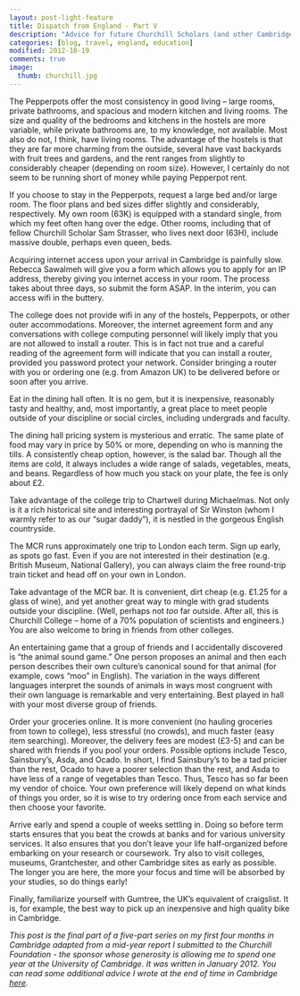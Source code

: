 ```yaml
---
layout: post-light-feature
title: Dispatch from England - Part V
description: "Advice for future Churchill Scholars (and other Cambridge students) from a former Churchill Scholar."
categories: [blog, travel, england, education]
modified: 2012-10-19
comments: true
image:
  thumb: churchill.jpg
---
```

The Pepperpots offer the most consistency in good living – large rooms, private bathrooms, and spacious and modern kitchen and living rooms. The size and quality of the bedrooms and kitchens in the hostels are more variable, while private bathrooms are, to my knowledge, not available. Most also do not, I think, have living rooms. The advantage of the hostels is that they are far more charming from the outside, several have vast backyards with fruit trees and gardens, and the rent ranges from slightly to considerably cheaper (depending on room size). However, I certainly do not seem to be running short of money while paying Pepperpot rent.

If you choose to stay in the Pepperpots, request a large bed and/or large room. The floor plans and bed sizes differ slightly and considerably, respectively. My own room (63K) is equipped with a standard single, from which my feet often hang over the edge. Other rooms, including that of fellow Churchill Scholar Sam Strasser, who lives next door (63H), include massive double, perhaps even queen, beds.

Acquiring internet access upon your arrival in Cambridge is painfully slow. Rebecca Sawalmeh will give you a form which allows you to apply for an IP address, thereby giving you internet access in your room. The process takes about three days, so submit the form ASAP. In the interim, you can access wifi in the buttery.

The college does not provide wifi in any of the hostels, Pepperpots, or other outer accommodations. Moreover, the internet agreement form and any conversations with college computing personnel will likely imply that you are not allowed to install a router. This is in fact not true and a careful reading of the agreement form will indicate that you can install a router, provided you password protect your network. Consider bringing a router with you or ordering one (e.g. from Amazon UK) to be delivered before or soon after you arrive.

Eat in the dining hall often. It is no gem, but it is inexpensive, reasonably tasty and healthy, and, most importantly, a great place to meet people outside of your discipline or social circles, including undergrads and faculty.

The dining hall pricing system is mysterious and erratic. The same plate of food may vary in price by 50% or more, depending on who is manning the tills. A consistently cheap option, however, is the salad bar. Though all the items are cold, it always includes a wide range of salads, vegetables, meats, and beans. Regardless of how much you stack on your plate, the fee is only about £2.

Take advantage of the college trip to Chartwell during Michaelmas. Not only is it a rich historical site and interesting portrayal of Sir Winston (whom I warmly refer to as our “sugar daddy”), it is nestled in the gorgeous English countryside.

The MCR runs approximately one trip to London each term. Sign up early, as spots go fast. Even if you are not interested in their destination (e.g. British Museum, National Gallery), you can always claim the free round-trip train ticket and head off on your own in London.

Take advantage of the MCR bar. It is convenient, dirt cheap (e.g. £1.25 for a glass of wine), and yet another great way to mingle with grad students outside your discipline. (Well, perhaps not *too* far outside. After all, this is Churchill College – home of a 70% population of scientists and engineers.) You are also welcome to bring in friends from other colleges.

An entertaining game that a group of friends and I accidentally discovered is “the animal sound game.” One person proposes an animal and then each person describes their own culture’s canonical sound for that animal (for example, cows “moo” in English). The variation in the ways different languages interpret the sounds of animals in ways most congruent with their own language is remarkable and very entertaining. Best played in hall with your most diverse group of friends.

Order your groceries online. It is more convenient (no hauling groceries from town to college), less stressful (no crowds), and much faster (easy item searching). Moreover, the delivery fees are modest (£3-5) and can be shared with friends if you pool your orders. Possible options include Tesco, Sainsbury’s, Asda, and Ocado. In short, I find Sainsbury’s to be a tad pricier than the rest, Ocado to have a poorer selection than the rest, and Asda to have less of a range of vegetables than Tesco. Thus, Tesco has so far been my vendor of choice. Your own preference will likely depend on what kinds of things you order, so it is wise to try ordering once from each service and then choose your favorite.

Arrive early and spend a couple of weeks settling in. Doing so before term starts ensures that you beat the crowds at banks and for various university services. It also ensures that you don’t leave your life half-organized before embarking on your research or coursework. Try also to visit colleges, museums, Grantchester, and other Cambridge sites as early as possible. The longer you are here, the more your focus and time will be absorbed by your studies, so do things early!

Finally, familiarize yourself with Gumtree, the UK’s equivalent of craigslist. It is, for example, the best way to pick up an inexpensive and high quality bike in Cambridge.

*This post is the final part of a five-part series on my first four months in Cambridge adapted from a mid-year report I submitted to the Churchill Foundation - the sponsor whose generosity is allowing me to spend one year at the University of Cambridge. It was written in January 2012. You can read some additional advice I wrote at the end of time in Cambridge [here](http://djstrouse.com/more-advice-for-future-churchill-scholars-and-other-cambridge-students).*
